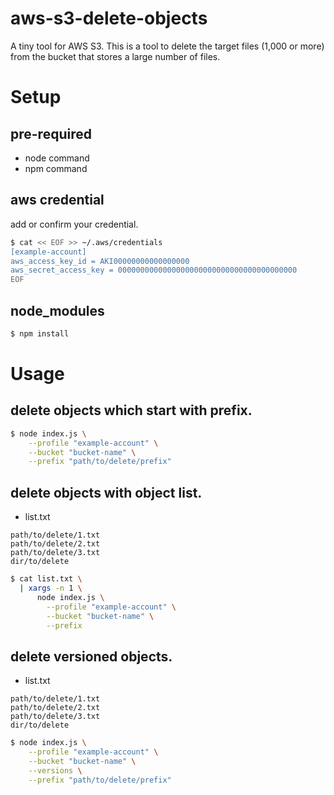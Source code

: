 # aws-s3-delete-objects
A tiny tool for AWS S3.
This is a tool to delete the target files (1,000 or more) from the bucket that stores a large number of files.

# Setup

## pre-required
- node command
- npm command
## aws credential
add or confirm your credential.
```bash
$ cat << EOF >> ~/.aws/credentials
[example-account]
aws_access_key_id = AKI00000000000000000
aws_secret_access_key = 0000000000000000000000000000000000000000
EOF
```

## node_modules
```bash
$ npm install
```
# Usage

## delete objects which start with prefix.
```bash
$ node index.js \
    --profile "example-account" \
    --bucket "bucket-name" \
    --prefix "path/to/delete/prefix"
```

## delete objects with object list.
* list.txt
```
path/to/delete/1.txt
path/to/delete/2.txt
path/to/delete/3.txt
dir/to/delete
```

```bash
$ cat list.txt \
  | xargs -n 1 \
      node index.js \
        --profile "example-account" \
        --bucket "bucket-name" \
        --prefix 
```

## delete versioned objects.
* list.txt
```
path/to/delete/1.txt
path/to/delete/2.txt
path/to/delete/3.txt
dir/to/delete
```

```bash
$ node index.js \
    --profile "example-account" \
    --bucket "bucket-name" \
    --versions \
    --prefix "path/to/delete/prefix"
```
